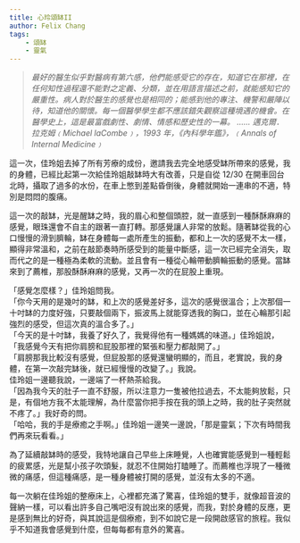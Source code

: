 ```yaml
---
title: 心玲頌缽II
author: Felix Chang
tags:
    - 頌缽
    - 靈氣
---
```


> *最好的醫生似乎對醫病有第六感，他們能感受它的存在，知道它在那裡，在任何知性過程還不能對之定義、分類，並在用語言描述之前，就能感知它的嚴重性。病人對於醫生的感覺也是相同的；能感到他的專注、機警和嚴陣以待，知道他的關懷。每一個醫學學生都不應該錯失觀察這種境遇的機會。在醫學史上，這是最富戲劇性、劇情、情感和歷史性的一幕。 ...... 邁克爾．拉克姆﹙Michael laCombe﹚，1993 年，《內科學年鑑》，﹙Annals of Internal Medicine﹚*

這一次，佳玲姐去掉了所有芳療的成份，邀請我去完全地感受缽所帶來的感覺，我的身體，已經比起第一次給佳玲姐敲缽時大有改善，只是自從 12/30 在開車回台北時，攝取了過多的水份，在車上憋到差點昏倒後，身體就開始一連串的不適，特別是悶悶的腹痛。

這一次的敲缽，光是醒缽之時，我的眉心和整個頭腔，就一直感到一種酥酥麻麻的感覺，眼珠還會不自主的跟著一直打轉。那感覺讓人非常的放鬆。隨著缽從我的心口慢慢的滑到臍輪，缽在身體每一處所產生的振動，都和上一次的感覺不太一樣，顯得非常溫和，之前在敲節奏時所感受到的能量中斷感，這一次已經完全消失，取而代之的是一種極為柔軟的流動。並且會有一種從心輪帶動臍輪振動的感覺。當缽來到了薦椎，那股酥酥麻麻的感覺，又再一次的在屁股上重現。

「感覺怎麼樣？」佳玲姐問我。<br />
「你今天用的是幾吋的缽，和上次的感覺差好多，這次的感覺很溫合；上次那個一十吋缽的力度好強，只要敲個兩下，振波馬上就能穿透我的胸口，並在心輪那引起強烈的感受，但這次真的溫合多了。」<br />
「今天的是十吋缽，我養了好久了，我覺得他有一種媽媽的味道。」佳玲姐說，<br />
「我感覺今天有把你肩膀和屁股那裡的緊張和壓力都敲開了。」<br />
「肩膀那我比較沒有感覺，但屁股那的感覺還蠻明顯的，而且，老實說，我的身體，在第一次敲完缽後，就已經慢慢的改變了。」我說。<br />
佳玲姐一邊聽我說，一邊端了一杯熱茶給我。<br />
「因為我今天的肚子一直不舒服，所以注意力一隻被他拉過去，不太能夠放鬆，只是，有個地方我不太能理解，為什麼當你把手按在我的頭上之時，我的肚子突然就不疼了。」我好奇的問。<br />
「哈哈，我的手是療癒之手啊。」佳玲姐一邊笑一邊說，「那是靈氣；下次有時間我們再來玩看看。」<br />

為了延續敲缽時的感受，我特地讓自己早些上床睡覺，人也確實能感覺到一種輕鬆的疲累感，光是幫小孩子吹頭髮，就忍不住開始打瞌睡了。而薦椎也浮現了一種微微的痛感，但這種痛感，是一種身體被打開的感覺，並沒有太多的不適。

每一次躺在佳玲姐的整療床上，心裡都充滿了驚喜，佳玲姐的雙手，就像超音波的聲納一樣，可以看出許多自己嘴吧沒有說出來的感覺，而我，對於身體的反應，更是感到無比的好奇，與其說這是個療癒，到不如說它是一段開啟感官的旅程。我似乎不知道我會感覺到什麼，但每每都有意外的驚喜。
